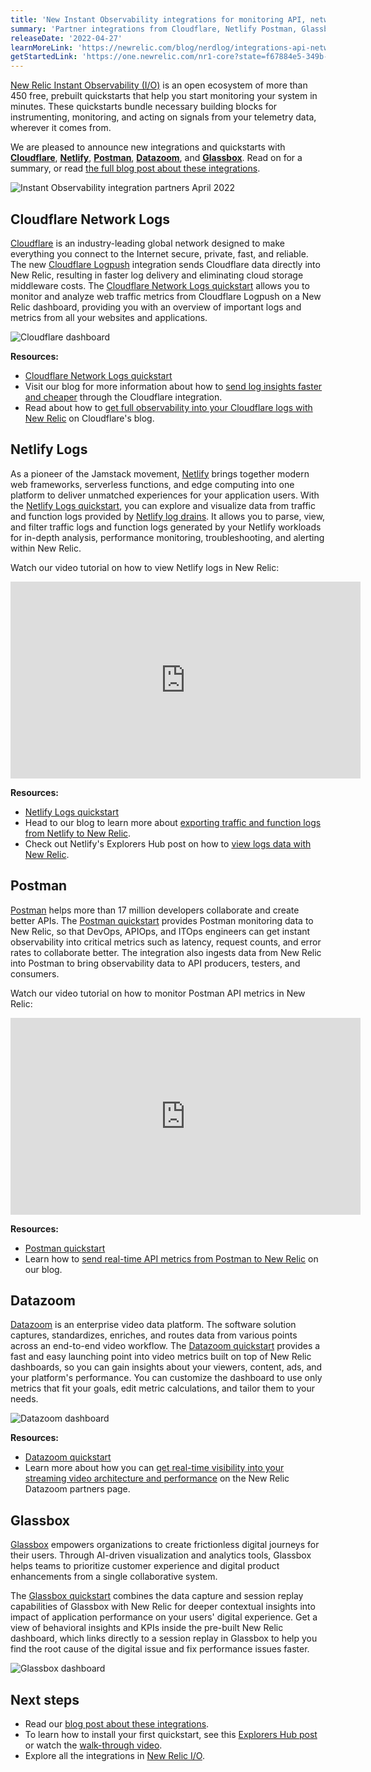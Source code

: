 ```yaml
---
title: 'New Instant Observability integrations for monitoring API, network, application, and streaming performance'
summary: 'Partner integrations from Cloudflare, Netlify Postman, Glassbox, and Datazoom'
releaseDate: '2022-04-27'
learnMoreLink: 'https://newrelic.com/blog/nerdlog/integrations-api-network-streaming-apm'
getStartedLink: 'https://one.newrelic.com/nr1-core?state=f67884e5-349b-b770-a832-0ec79bcf05d7'
---
```


[New Relic Instant Observability (I/O)](https://newrelic.com/instant-observability/) is an open ecosystem of more than 450 free, prebuilt quickstarts that help you start monitoring your system in minutes. These quickstarts bundle necessary building blocks for instrumenting, monitoring, and acting on signals from your telemetry data, wherever it comes from. 

We are pleased to announce new integrations and quickstarts with **[Cloudflare](https://newrelic.com/instant-observability/cloudflare/fc2bb0ac-6622-43c6-8c1f-6a4c26ab5434)**, **[Netlify](https://newrelic.com/instant-observability/netlify-logs/63f08781-18ad-4a89-ae63-49718deee041)**, **[Postman](https://newrelic.com/instant-observability/postman/d465bf08-b737-4bc5-b5ad-dd5be272967b)**, **[Datazoom](https://newrelic.com/instant-observability/datazoom/2ffed926-6ee2-43b2-a942-344192fdf418)**, and **[Glassbox](https://newrelic.com/instant-observability/glassbox/bdb952f3-28db-4ee7-89c6-b00244b0bb73)**. Read on for a summary, or read [the full blog post about these integrations](https://newrelic.com/blog/nerdlog/integrations-api-network-streaming-apm).

![Instant Observability integration partners April 2022](./images/IO-partners-april2022.png "Image of Instant Observability integration partners April 2022.")

## Cloudflare Network Logs

[Cloudflare](https://www.cloudflare.com/) is an industry-leading global network designed to make everything you connect to the Internet secure, private, fast, and reliable. The new [Cloudflare Logpush](https://developers.cloudflare.com/logs/) integration sends Cloudflare data directly into New Relic, resulting in faster log delivery and eliminating cloud storage middleware costs. The [Cloudflare Network Logs quickstart](https://newrelic.com/instant-observability/cloudflare/fc2bb0ac-6622-43c6-8c1f-6a4c26ab5434) allows you to monitor and analyze web traffic metrics from Cloudflare Logpush on a New Relic dashboard, providing you with an overview of important logs and metrics from all your websites and applications.

![Cloudflare dashboard](./images/cloudflare-dashboard.webp "Screenshot of an example Cloudflare dashboard.")

**Resources:**
* [Cloudflare Network Logs quickstart](https://newrelic.com/instant-observability/cloudflare/fc2bb0ac-6622-43c6-8c1f-6a4c26ab5434)
* Visit our blog for more information about how to [send log insights faster and cheaper](https://newrelic.com/blog/how-to-relic/cloudflare-log-integration) through the Cloudflare integration.
* Read about how to [get full observability into your Cloudflare logs with New Relic](https://blog.cloudflare.com/announcing-the-new-relic-direct-log-integration/) on Cloudflare's blog.

## Netlify Logs

As a pioneer of the Jamstack movement, [Netlify](https://www.netlify.com/) brings together modern web frameworks, serverless functions, and edge computing into one platform to deliver unmatched experiences for your application users. With the [Netlify Logs quickstart](https://newrelic.com/instant-observability/netlify-logs/63f08781-18ad-4a89-ae63-49718deee041), you can explore and visualize data from traffic and function logs provided by [Netlify log drains](https://docs.netlify.com/monitor-sites/log-drains/). It allows you to parse, view, and filter traffic logs and function logs generated by your Netlify workloads for in-depth analysis, performance monitoring, troubleshooting, and alerting within New Relic. 

Watch our video tutorial on how to view Netlify logs in New Relic: 

<iframe width="560" height="315" src="https://www.youtube.com/embed/9rBUDKO5qNs" frameborder="0" allow="accelerometer; autoplay; clipboard-write; encrypted-media; gyroscope; picture-in-picture" allowfullscreen></iframe>


**Resources:**
* [Netlify Logs quickstart](https://newrelic.com/instant-observability/netlify-logs/63f08781-18ad-4a89-ae63-49718deee041)
* Head to our blog to learn more about [exporting traffic and function logs from Netlify to New Relic](https://newrelic.com/blog/nerdlog/monitoring-netlify-sites).
* Check out Netlify's Explorers Hub post on how to [view logs data with New Relic](https://discuss.newrelic.com/t/view-netlify-logs-data-with-new-relic/181114).
 
## Postman

[Postman](https://www.postman.com/) helps more than 17 million developers collaborate and create better APIs. The [Postman quickstart](https://newrelic.com/instant-observability/postman/d465bf08-b737-4bc5-b5ad-dd5be272967b) provides Postman monitoring data to New Relic, so that DevOps, APIOps, and ITOps engineers can get instant observability into critical metrics such as latency, request counts, and error rates to collaborate better. The integration also ingests data from New Relic into Postman to bring observability data to API producers, testers, and consumers.

Watch our video tutorial on how to monitor Postman API metrics in New Relic: 

<iframe width="560" height="315" src="https://www.youtube.com/embed/c9GPsYc7mKY" frameborder="0" allow="accelerometer; autoplay; clipboard-write; encrypted-media; gyroscope; picture-in-picture" allowfullscreen></iframe>

**Resources:**
* [Postman quickstart](https://newrelic.com/instant-observability/postman/d465bf08-b737-4bc5-b5ad-dd5be272967b)
* Learn how to [send real-time API metrics from Postman to New Relic](https://newrelic.com/blog/nerdlog/postman-integration) on our blog.

## Datazoom

[Datazoom](https://www.datazoom.io/) is an enterprise video data platform. The software solution captures, standardizes, enriches, and routes data from various points across an end-to-end video workflow. The [Datazoom quickstart](https://newrelic.com/instant-observability/datazoom/2ffed926-6ee2-43b2-a942-344192fdf418) provides a fast and easy launching point into video metrics built on top of New Relic dashboards, so you can gain insights about your viewers, content, ads, and your platform's performance. You can customize the dashboard to use only metrics that fit your goals, edit metric calculations, and tailor them to your needs.

![Datazoom dashboard](./images/datazoom_dashboard.png "Screenshot of Datazoom dashboard.")

**Resources:**
* [Datazoom quickstart](https://newrelic.com/instant-observability/datazoom/2ffed926-6ee2-43b2-a942-344192fdf418)
* Learn more about how you can [get real-time visibility into your streaming video architecture and performance](https://www.datazoom.io/partners/datazoom-and-new-relic/) on the New Relic Datazoom partners page.

## Glassbox

[Glassbox](https://www.glassbox.com/) empowers organizations to create frictionless digital journeys for their users. Through AI-driven visualization and analytics tools, Glassbox helps teams to prioritize customer experience and digital product enhancements from a single collaborative system. 

The [Glassbox quickstart](https://newrelic.com/instant-observability/glassbox/bdb952f3-28db-4ee7-89c6-b00244b0bb73) combines the data capture and session replay capabilities of Glassbox with New Relic for deeper contextual insights into impact of application performance on your users' digital experience. Get a view of behavioral insights and KPIs inside the pre-built New Relic dashboard, which links directly to a session replay in Glassbox to help you find the root cause of the digital issue and fix performance issues faster.

![Glassbox dashboard](./images/glassbox-new-relic-integration.webp "Screenshot of Glassbox dashboard.")

## Next steps

* Read our [blog post about these integrations](https://newrelic.com/blog/nerdlog/integrations-api-network-streaming-apm).
* To learn how to install your first quickstart, see this [Explorers Hub post](https://discuss.newrelic.com/t/how-to-install-your-first-quickstart-to-get-instant-observability-in-new-relic-i-o/164280) or watch the [walk-through video](https://www.youtube.com/watch?v=sFt1Tx5qPRU).
* Explore all the integrations in [New Relic I/O](https://newrelic.com/instant-observability/).
